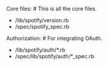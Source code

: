 Core files: # This is all the core files.
- /lib/spotify/version.rb
- /spec/spotify_spec.rb

Authorization: # For integrating OAuth.
- /lib/spotify/auth/*.rb
- /spec/lib/spotify/auth/*_spec.rb

